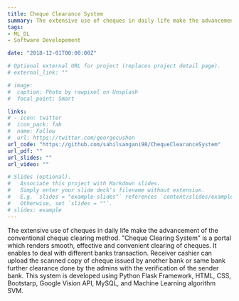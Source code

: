 ```yaml
---
title: Cheque Clearance System
summary: The extensive use of cheques in daily life make the advancement of the conventional cheque clearing method. "Cheque Clearing System" is a portal which renders smooth, effective and convenient clearing of cheques. It enables to deal with different banks transaction. Receiver cashier can upload the scanned copy of cheque issued by another bank or same bank further clearance done by the admins with the verification of the sender bank. This system is developed using Python Flask Framework, HTML, CSS, Bootstarp, Google Vision API, MySQL, and Machine Learning algorithm SVM.
tags:
- ML_DL
- Software Developement

date: "2018-12-01T00:00:00Z"

# Optional external URL for project (replaces project detail page).
# external_link: ""

# image:
#  caption: Photo by rawpixel on Unsplash
#  focal_point: Smart

links:
# - icon: twitter
#  icon_pack: fab
#  name: Follow
#  url: https://twitter.com/georgecushen
url_code: "https://github.com/sahilsangani98/ChequeClearanceSystem"
url_pdf: ""
url_slides: ""
url_video: ""

# Slides (optional).
#   Associate this project with Markdown slides.
#   Simply enter your slide deck's filename without extension.
#   E.g. `slides = "example-slides"` references `content/slides/example-slides.md`.
#   Otherwise, set `slides = ""`.
# slides: example
---
```

The extensive use of cheques in daily life make the advancement of the conventional cheque clearing method. "Cheque Clearing System" is a portal which renders smooth, effective and convenient clearing of cheques. It enables to deal with different banks transaction. Receiver cashier can upload the scanned copy of cheque issued by another bank or same bank further clearance done by the admins with the verification of the sender bank. This system is developed using Python Flask Framework, HTML, CSS, Bootstarp, Google Vision API, MySQL, and Machine Learning algorithm SVM.
